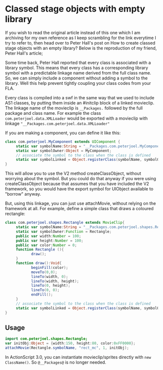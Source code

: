 # Classed stage objects with empty library

If you wish to read the original article instead of this one which I am archiving for my own reference as I keep scrambling for the link everytime I try to refer to, then head over to Peter Hall's post on How to create classed stage objects with an empty library? Below is the reproduction of my friend, Peter Hall's article;

Some time back, Peter Hall reported that every class is associated with a library symbol. This means that every class has a corresponding library symbol with a predictable linkage name derived from the full class name. So, we can simply include a component without adding a symbol to the library. Well this help prevent tightly coupling your class codes from your FLA.

Every class is compiled into a swf in the same way that we used to include AS1 classes, by putting them inside an #initclip block of a linked movieclip. The linkage name of the movieclip is `__Packages.` followed by the full package and class name. For example the class `com.peterjoel.data.XMLLoader` would be exported with a movieclip with linkage `"__Packages.com.peterjoel.data.XMLLoader"`

If you are making a component, you can define it like this:

```as
class com.peterjoel.MyComponent extends UIComponent {
	 static var symbolName:String = "__Packages.com.peterjoel.MyComponent";
	 static var symbolOwner:Object = MyComponent;
	 // associate the symbol to the class when the class is defined 
	 static var symbolLinked = Object.registerClass(symbolName, symbolOwner); 
}
```

This will allow you to use the V2 method createClassObject, without worrying about the symbol. But you could do that anyway if you were using createClassObject because that assumes that you have included the V2 framework, so you would have the export symbol for UIObject available to "borrow" anyway. 

But, using this linkage, you can just use attachMovie, without relying on the framework at all. For example, define a simple class that draws a coloured rectangle: 

```as
class com.peterjoel.shapes.Rectangle extends MovieClip{
	 static var symbolName:String = "__Packages.com.peterjoel.shapes.Rectangle";
	 static var symbolOwner:Function = Rectangle;
	 public var width:Number = 100; 
	 public var height:Number = 100; 
	 public var color:Number = 0;
	 function Rectangle (){
			draw();
	 }
	 function draw():Void{
			beginFill(color);
			moveTo(0,0);
			lineTo(width, 0); 
			lineTo(width, height); 
			lineTo(0, height); 
			lineTo(0, 0); 
			endFill();
	 }
	 // associate the symbol to the class when the class is defined 
	 static var symbolLinked = Object.registerClass(symbolName, symbolOwner); 
} 
```

## Usage

```as
import com.peterjoel.shapes.Rectangle;
var initObj:Object = {width:150, height:80, color:0xFF0000};
attachMovie(Rectangle.symbolName, "rect_mc", 1, initObj);
```

In ActionScript 3.0, you can instantiate movieclip/sprites directly with `new ClassName()`. So `@__Packages@` is no longer needed.
